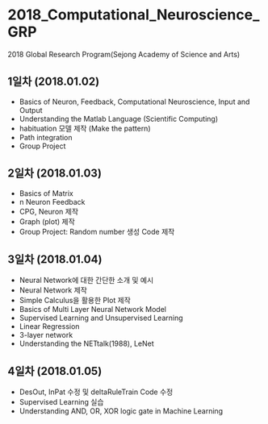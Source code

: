 # 2018_Computational_Neuroscience_GRP
2018 Global Research Program(Sejong Academy of Science and Arts)

## 1일차 (2018.01.02)

- Basics of Neuron, Feedback, Computational Neuroscience, Input and Output
- Understanding the Matlab Language (Scientific Computing)
- habituation 모델 제작 (Make the pattern)
- Path integration
- Group Project

## 2일차 (2018.01.03)
- Basics of Matrix
- n Neuron Feedback
- CPG, Neuron 제작
- Graph (plot) 제작
- Group Project: Random number 생성 Code 제작

## 3일차 (2018.01.04)
- Neural Network에 대한 간단한 소개 및 예시
- Neural Network 제작
- Simple Calculus을 활용한 Plot 제작
- Basics of Multi Layer Neural Network Model
- Supervised Learning and Unsupervised Learning
- Linear Regression
- 3-layer network
- Understanding the NETtalk(1988), LeNet

## 4일차 (2018.01.05)
- DesOut, InPat 수정 및 deltaRuleTrain Code 수정
- Supervised Learning 실습
- Understanding AND, OR, XOR logic gate in Machine Learning
